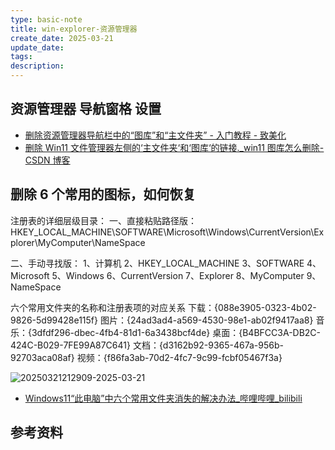 ```yaml
---
type: basic-note
title: win-explorer-资源管理器
create_date: 2025-03-21
update_date:
tags:
description:
---
```


## 资源管理器 导航窗格 设置

- [删除资源管理器导航栏中的“图库”和“主文件夹” - 入门教程 - 致美化](https://zhutix.com/study/remove-home-gallery/)
- [删除 Win11 文件管理器左侧的‘主文件夹‘和‘图库‘的链接.\_win11 图库怎么删除-CSDN 博客](https://blog.csdn.net/qq_46137324/article/details/134119622)

## 删除 6 个常用的图标，如何恢复

注册表的详细层级目录：
一、直接粘贴路径版：
HKEY_LOCAL_MACHINE\SOFTWARE\Microsoft\Windows\CurrentVersion\Explorer\MyComputer\NameSpace

二、手动寻找版：
1、计算机
2、HKEY_LOCAL_MACHINE
3、SOFTWARE
4、Microsoft
5、Windows
6、CurrentVersion
7、Explorer
8、MyComputer
9、NameSpace

六个常用文件夹的名称和注册表项的对应关系
下载：{088e3905-0323-4b02-9826-5d99428e115f}
图片：{24ad3ad4-a569-4530-98e1-ab02f9417aa8}
音乐：{3dfdf296-dbec-4fb4-81d1-6a3438bcf4de}
桌面：{B4BFCC3A-DB2C-424C-B029-7FE99A87C641}
文档：{d3162b92-9365-467a-956b-92703aca08af}
视频：{f86fa3ab-70d2-4fc7-9c99-fcbf05467f3a}

![20250321212909-2025-03-21](https://assets-1302294329.cos.ap-shanghai.myqcloud.com/2025/md/20250321212909-2025-03-21.png)

- [Windows11“此电脑”中六个常用文件夹消失的解决办法\_哔哩哔哩\_bilibili](https://www.bilibili.com/video/BV1Ey411b7rs)

## 参考资料

